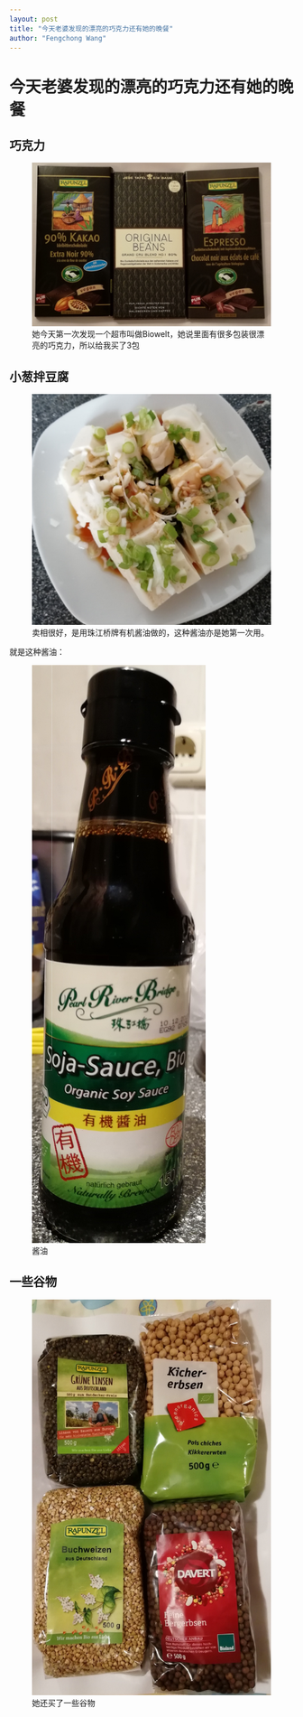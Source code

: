 ```yaml
---
layout: post
title: "今天老婆发现的漂亮的巧克力还有她的晚餐"
author: "Fengchong Wang"
---
```

# 今天老婆发现的漂亮的巧克力还有她的晚餐
## 巧克力
<figure class="image"><img src="images/blog/chocolate.jpg" alt="{{}}"><figcaption>她今天第一次发现一个超市叫做Biowelt，她说里面有很多包装很漂亮的巧克力，所以给我买了3包</figcaption></figure>

## 小葱拌豆腐 
<figure class="image"><img src="images/blog/toufu.jpg" alt="{{}}"><figcaption>卖相很好，是用珠江桥牌有机酱油做的，这种酱油亦是她第一次用。</figcaption></figure>

就是这种酱油：
<figure class="image"><img src="images/blog/soysauce.jpg" alt="{{}}"><figcaption>酱油</figcaption></figure>

## 一些谷物
<figure class="image"><img src="images/blog/grains.jpg" alt="{{}}"><figcaption>她还买了一些谷物</figcaption></figure>
